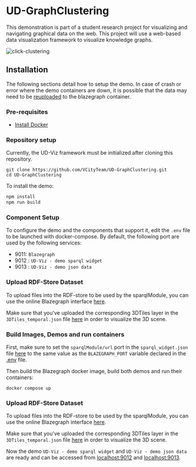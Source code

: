 # UD-GraphClustering
This demonstration is part of a student research project for visualizing and navigating graphical data on the web. This project will use a web-based data visualization framework to visualize knowledge graphs.

![click-clustering](https://github.com/user-attachments/assets/2d7ce220-986a-428f-9221-98a61ac91e4d)

## Installation

The following sections detail how to setup the demo. In case of crash or error where the demo containers are down, it is possible that the data may need to be [reuploaded](#upload-rdf-store-dataset) to the blazegraph container.

### Pre-requisites 

* [Install Docker](https://docs.docker.com/engine/install/)

### Repository setup
Currently, the UD-Viz framework must be initialized after cloning this repository.
```
git clone https://github.com/VCityTeam/UD-GraphClustering.git
cd UD-GraphClustering
```

To install the demo:
```bash
npm install
npm run build
```

### Component Setup
To configure the demo and the components that support it, edit the `.env` file to be launched with docker-compose. By default, the following port are used by the following services:
- 9011: `Blazegraph`
- 9012 : `UD-Viz - demo sparql widget`
- 9013 : `UD-Viz - demo json data`

### Upload RDF-Store Dataset
To upload files into the RDF-store to be used by the sparqlModule, you can use the online Blazegraph interface [here](http://localhost:9011/blazegraph/#update).

Make sure that you've uploaded the corresponding 3DTiles layer in the `3DTiles_temporal.json` file [here](./assets/config/layer/3DTiles_temporal.json) in order to visualize the 3D scene.

### Build Images, Demos and run containers
First, make sure to set the `sparqlModule/url` port in the `sparql_widget.json` file [here](./assets/config/widget/sparql_widget.json) to the same value as the `BLAZEGRAPH_PORT` variable declared in the [.env](./.env) file.

Then build the Blazegraph docker image, build both demos and run their containers:
```
docker compose up
```
### Upload RDF-Store Dataset
To upload files into the RDF-store to be used by the sparqlModule, you can use the online Blazegraph interface [here](http://localhost:9011/blazegraph/#update).

Make sure that you've uploaded the corresponding 3DTiles layer in the `3DTiles_temporal.json` file [here](./assets/config/layer/3DTiles_temporal.json) in order to visualize the 3D scene.

Now the demo `UD-Viz - demo sparql widget` and  `UD-Viz - demo json data` are ready and can be accessed from [localhost:9012](http://localhost:9012) and [localhost:9013](http://localhost:9013).
